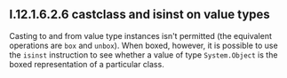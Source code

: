 ## I.12.1.6.2.6 castclass and isinst on value types

Casting to and from value type instances isn't permitted (the equivalent operations are `box` and `unbox`). When boxed, however, it is possible to use the `isinst` instruction to see whether a value of type `System.Object` is the boxed representation of a particular class.
